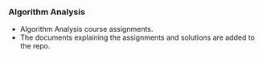 ### Algorithm Analysis
- Algorithm Analysis course assignments.
- The documents explaining the assignments and solutions are added to the repo.
